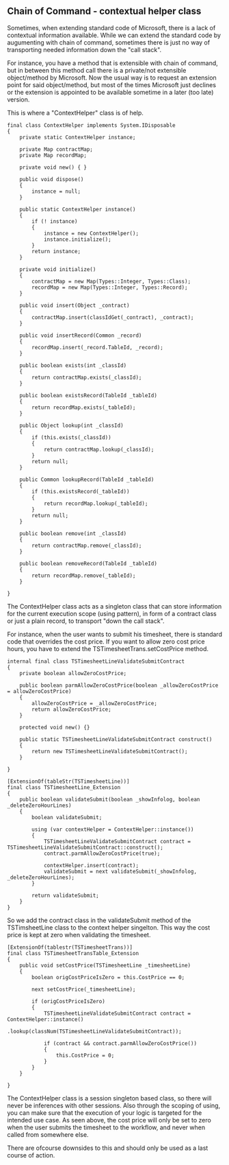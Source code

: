 ## Chain of Command - contextual helper class

Sometimes, when extending standard code of Microsoft, there is a lack of contextual information available.
While we can extend the standard code by augumenting with chain of command, sometimes there is just no way of transporting needed information down the "call stack".

For instance, you have a method that is extensible with chain of command, but in between this method call there is a private/not extensible object/method by Microsoft.
Now the usual way is to request an extension point for said object/method, but most of the times Microsoft just declines or the extension is appointed to be available sometime in a later (too late) version.

This is where a "ContextHelper" class is of help.

```axapta
final class ContextHelper implements System.IDisposable
{
    private static ContextHelper instance;

    private Map contractMap;
    private Map recordMap;

    private void new() { }

    public void dispose()
    {
        instance = null;
    }

    public static ContextHelper instance()
    {
        if (! instance)
        {
            instance = new ContextHelper();
            instance.initialize();
        }
        return instance;
    }

    private void initialize()
    {
        contractMap = new Map(Types::Integer, Types::Class);
        recordMap = new Map(Types::Integer, Types::Record);
    }

    public void insert(Object _contract)
    {
        contractMap.insert(classIdGet(_contract), _contract);
    }

    public void insertRecord(Common _record)
    {
        recordMap.insert(_record.TableId, _record);
    }

    public boolean exists(int _classId)
    {
        return contractMap.exists(_classId);
    }

    public boolean existsRecord(TableId _tableId)
    {
        return recordMap.exists(_tableId);
    }

    public Object lookup(int _classId)
    {
        if (this.exists(_classId))
        {
            return contractMap.lookup(_classId);
        }
        return null;
    }

    public Common lookupRecord(TableId _tableId)
    {
        if (this.existsRecord(_tableId))
        {
            return recordMap.lookup(_tableId);
        }
        return null;
    }

    public boolean remove(int _classId)
    {
        return contractMap.remove(_classId);
    }

    public boolean removeRecord(TableId _tableId)
    {
        return recordMap.remove(_tableId);
    }

}
```

The ContextHelper class acts as a singleton class that can store information for the current execution scope (using pattern), in form of a contract class or just a plain record, to transport "down the call stack".

For instance, when the user wants to submit his timesheet, there is standard code that overrides the cost price. If you want to allow zero cost price hours, you have to extend the TSTimesheetTrans.setCostPrice method.

```axapta
internal final class TSTimesheetLineValidateSubmitContract
{
    private boolean allowZeroCostPrice;

    public boolean parmAllowZeroCostPrice(boolean _allowZeroCostPrice = allowZeroCostPrice)
    {
        allowZeroCostPrice = _allowZeroCostPrice;
        return allowZeroCostPrice;
    }

    protected void new() {}

    public static TSTimesheetLineValidateSubmitContract construct()
    {
        return new TSTimesheetLineValidateSubmitContract();
    }

}
```

```axapta
[ExtensionOf(tableStr(TSTimesheetLine))]
final class TSTimesheetLine_Extension
{
    public boolean validateSubmit(boolean _showInfolog, boolean _deleteZeroHourLines)
    {
        boolean validateSubmit;

        using (var contextHelper = ContextHelper::instance())
        {
            TSTimesheetLineValidateSubmitContract contract = TSTimesheetLineValidateSubmitContract::construct();
            contract.parmAllowZeroCostPrice(true);

            contextHelper.insert(contract);
            validateSubmit = next validateSubmit(_showInfolog, _deleteZeroHourLines);
        }

        return validateSubmit;
    }
}
```

So we add the contract class in the validateSubmit method of the TSTimsheetLine class to the context helper singelton.
This way the cost price is kept at zero when validating the timesheet.


```axapta
[ExtensionOf(tablestr(TSTimesheetTrans))]
final class TSTimesheetTransTable_Extension
{
    public void setCostPrice(TSTimesheetLine _timesheetLine)
    {
        boolean origCostPriceIsZero = this.CostPrice == 0;

        next setCostPrice(_timesheetLine);

        if (origCostPriceIsZero)
        {
            TSTimesheetLineValidateSubmitContract contract = ContextHelper::instance()
                .lookup(classNum(TSTimesheetLineValidateSubmitContract));

            if (contract && contract.parmAllowZeroCostPrice())
            {
                this.CostPrice = 0;
            }
        }
    }

}
```

The ContextHelper class is a session singleton based class, so there will never be inferences with other sessions.
Also through the scoping of using, you can make sure that the execution of your logic is targeted for the intended use case.
As seen above, the cost price will only be set to zero when the user submits the timesheet to the workflow, and never when called from somewhere else.

There are ofcourse downsides to this and should only be used as a last course of action. 
